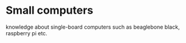 Small computers
=========

knowledge about single-board computers such as beaglebone black, raspberry pi etc.
